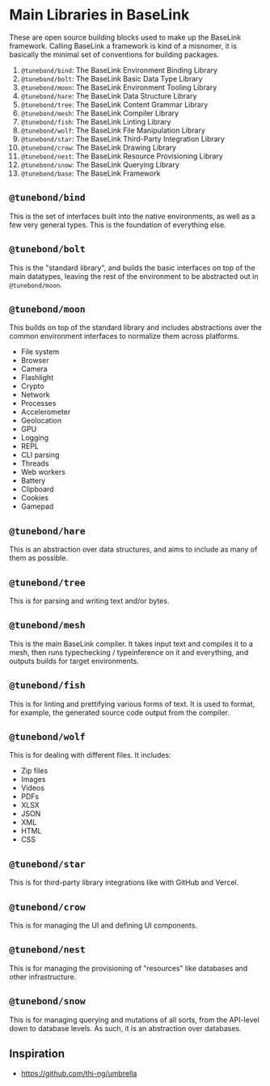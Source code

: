 # Main Libraries in BaseLink

These are open source building blocks used to make up the BaseLink
framework. Calling BaseLink a framework is kind of a misnomer, it is
basically the minimal set of conventions for building packages.

1. `@tunebond/bind`: The BaseLink Environment Binding Library
1. `@tunebond/bolt`: The BaseLink Basic Data Type Library
1. `@tunebond/moon`: The BaseLink Environment Tooling Library
1. `@tunebond/hare`: The BaseLink Data Structure Library
1. `@tunebond/tree`: The BaseLink Content Grammar Library
1. `@tunebond/mesh`: The BaseLink Compiler Library
1. `@tunebond/fish`: The BaseLink Linting Library
1. `@tunebond/wolf`: The BaseLink File Manipulation Library
1. `@tunebond/star`: The BaseLink Third-Party Integration Library
1. `@tunebond/crow`: The BaseLink Drawing Library
1. `@tunebond/nest`: The BaseLink Resource Provisioning Library
1. `@tunebond/snow`: The BaseLink Querying Library
1. `@tunebond/base`: The BaseLink Framework

## `@tunebond/bind`

This is the set of interfaces built into the native environments, as
well as a few very general types. This is the foundation of everything
else.

## `@tunebond/bolt`

This is the "standard library", and builds the basic interfaces on top
of the main datatypes, leaving the rest of the environment to be
abstracted out in `@tunebond/moon`.

## `@tunebond/moon`

This builds on top of the standard library and includes abstractions
over the common environment interfaces to normalize them across
platforms.

- File system
- Browser
- Camera
- Flashlight
- Crypto
- Network
- Processes
- Accelerometer
- Geolocation
- GPU
- Logging
- REPL
- CLI parsing
- Threads
- Web workers
- Battery
- Clipboard
- Cookies
- Gamepad

## `@tunebond/hare`

This is an abstraction over data structures, and aims to include as many
of them as possible.

## `@tunebond/tree`

This is for parsing and writing text and/or bytes.

## `@tunebond/mesh`

This is the main BaseLink compiler. It takes input text and compiles it
to a mesh, then runs typechecking / typeinference on it and everything,
and outputs builds for target environments.

## `@tunebond/fish`

This is for linting and prettifying various forms of text. It is used to
format, for example, the generated source code output from the compiler.

## `@tunebond/wolf`

This is for dealing with different files. It includes:

- Zip files
- Images
- Videos
- PDFs
- XLSX
- JSON
- XML
- HTML
- CSS

## `@tunebond/star`

This is for third-party library integrations like with GitHub and
Vercel.

## `@tunebond/crow`

This is for managing the UI and defining UI components.

## `@tunebond/nest`

This is for managing the provisioning of "resources" like databases and
other infrastructure.

## `@tunebond/snow`

This is for managing querying and mutations of all sorts, from the
API-level down to database levels. As such, it is an abstraction over
databases.

## Inspiration

- https://github.com/thi-ng/umbrella
